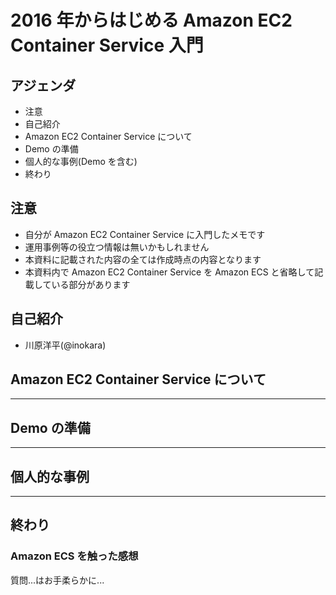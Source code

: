 # 2016 年からはじめる Amazon EC2 Container Service 入門

## アジェンダ

- 注意
- 自己紹介
- Amazon EC2 Container Service について
- Demo の準備
- 個人的な事例(Demo を含む)
- 終わり

## 注意

- 自分が Amazon EC2 Container Service に入門したメモです
- 運用事例等の役立つ情報は無いかもしれません
- 本資料に記載された内容の全ては作成時点の内容となります
- 本資料内で Amazon EC2 Container Service を Amazon ECS と省略して記載している部分があります

## 自己紹介

- 川原洋平(@inokara)

## Amazon EC2 Container Service について

***

## Demo の準備

***

## 個人的な事例

***

## 終わり

### Amazon ECS を触った感想

質問...はお手柔らかに...

